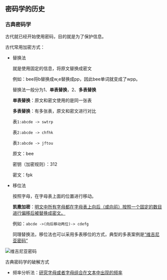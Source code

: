 ## 密码学的历史

### 古典密码学

古代就已经开始使用密码，目的就是为了保护信息。

古代常用加密方式：

- 替换法

  就是使用固定的信息，将原文替换成密文

  例如：bee将b替换成w,e替换成pp，因此bee单词就变成了wpp。

  替换法一般分为1、**单表替换**，2、**多表替换**

  **单表替换**：原文和密文使用的是同一张表

  **多表替换**：有多张表，原文和密文进行对比

  表`1:abcde -> swtrp`

  表`2:abcde -> chfhk`

  表`3:abcde -> jftou`

  原文：bee 

  密钥（加密规则）：312

  密文：fpk

- 移位法

  按照字母，在字母表上面的位置进行移动。

  **凯撒加密**：[明文中所有字母都在字母表上向后（或向前）按照一个固定的数目进行偏移后被替换成密文。](https://baike.baidu.com/item/%E6%81%BA%E6%92%92%E5%AF%86%E7%A0%81/4905284?fr=aladdin)

  例如：`abcde ->(向后移动两位)-> cdefg`

  同理替换法，移位法也可以采用多表移位的方式，典型的多表案例是[“维吉尼亚密码”](https://baike.baidu.com/item/%E7%BB%B4%E5%90%89%E5%B0%BC%E4%BA%9A%E5%AF%86%E7%A0%81/4905472?fr=aladdin)

![维吉尼亚密码](E:\Cryptography\images\58ee3d6d55fbb2fbf9e21dcb434a20a44723dc1a.png)

古典密码学的破解方式

- 频率分析法：[研究字母或者字母组合在文本中出现的频率](https://baike.baidu.com/item/%E9%A2%91%E7%8E%87%E5%88%86%E6%9E%90/8448669?fr=aladdin)

  

